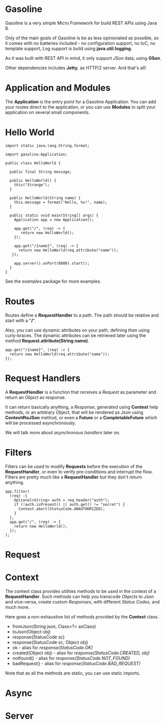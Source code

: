 # Gasoline

Gasoline is a very simple Micro Framework for build REST APIs using Java 8.

Only of the main goals of Gasoline is be as less opinionated as possible,
so it comes with no batteries included - no configuration support, no IoC, no template support,
Log support is build using **java.util.logging**.

As it was built with REST API in mind, it only support *JSon* data, using **GSon**.

Other dependencies includes **Jetty**, as HTTP/2 server. And that's all!

# Application and Modules

The **Application** is the entry point for a Gasoline Application. You can add your
routes direct to the application, or you can use **Modules** to split your application
on several small components.

# Hello World

    import static java.lang.String.format;
    
    import gasoline.Application;
    
    public class HelloWorld {
      
      public final String message;
      
      public HelloWorld() {
        this("Strange");
      }
    
      public HelloWorld(String name) {
        this.message = format("Hello, %s!", name);
      }
    
      public static void main(String[] args) {
        Application app = new Application();
    
        app.get("/", (req) -> {
           return new HelloWorld();
        });
        
        app.get("/{name}", (req) -> {
          return new HelloWorld(req.attribute("name"));
       });
    
        app.server().onPort(8080).start();
      }
    }

See the *examples* package for more examples.

# Routes

Routes define a **RequestHandler** to a path. The path should be relative and start with a "**/**".

Also, you can use dynamic attributes on your path, defining then using curly-braces. The dynamic
attributes can be retrieved later using the method **Request.attribute(String name)**.

    app.get("/{name}", (req) -> {
      return new HelloWorld(req.attribute("name"));
    });

# Request Handlers

A **RequestHandler** is a function that receives a *Request* as parameter and
return an *Object* as response.

It can return basically anything, a *Response*, generated using **Context** help methods,
or an arbitrary *Object*, that will be rendered as Json using **Context#toJSon** method, or
even a **Future** or a **CompletableFuture** which will be processed asynchronously.

We will talk more about *asynchronous handlers* later on.

# Filters

Filters can be used to modify **Requests** before the execution of the **RequestHandler**, or even
to verify pre-conditions and interrupt the flow.
Filters are pretty much like a **RequestHandler** but they don't return anything.

    app.filter(
      (req) -{
        Optional<String> auth = req.header("auth");
        if (!auth.isPresent() || auth.get() != "secret") {
          Context.abort(StatusCode.UNAUTHORIZED);
        }
      }, 
      app.get("/", (req) -> {
        return new HelloWorld();
      });
    );

# Request

# Context

The context class provides utilities methods to be used in the context of a **RequestHandler**.
Such methods can help you transcode *Objects* to *Json* and vice-versa, create custom *Responses*,
with different *Status Codes*, and much more.

Here goes a non-exhaustive list of methods provided by the **Context** class.

* fromJson(String json, Class<?> asClass)
* toJson(Object obj)
* response(StatusCode sc)
* response(StatusCode sc, Object obj)
* ok - alias for *response(StatusCode.OK)*
* created(Object obj) - alias for *response(StatusCode.CREATED, obj)*
* notfound() - alias for *response(StatusCode.NOT_FOUND)*
* badRequest() - alias for *response(StatusCode.BAD_REQUEST)*

Note that as all the methods are static, you can use static imports.




# Async

# Server